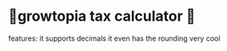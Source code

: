 # 🍉growtopia tax calculator 🍉
features:
it supports decimals </div>
it even has the rounding </div>
very cool
